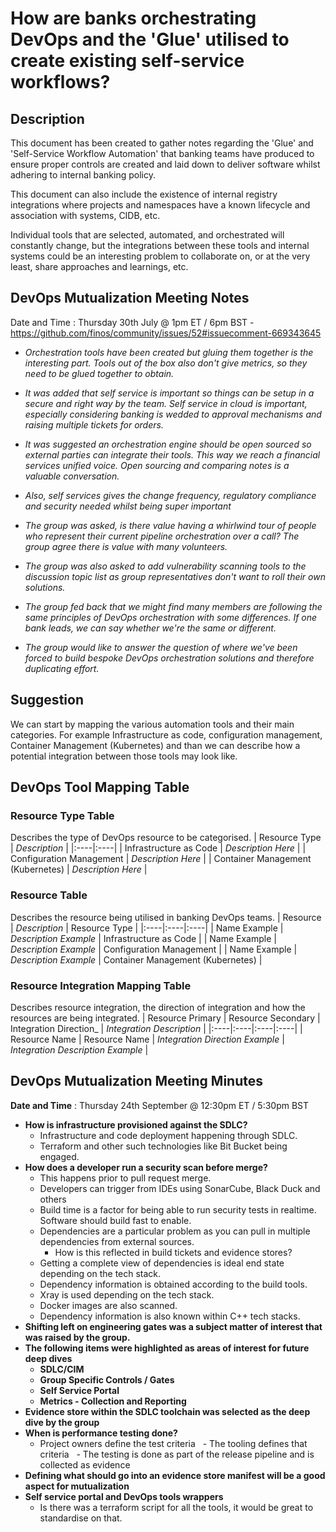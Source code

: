 # How are banks orchestrating DevOps and the 'Glue' utilised to create existing self-service workflows?

## Description

This document has been created to gather notes regarding the 'Glue' and 'Self-Service Workflow Automation' that banking teams have produced to ensure proper controls are created and laid down to deliver software whilst adhering to internal banking policy.

This document can also include the existence of internal registry integrations where projects and namespaces have a known lifecycle and association with systems, CIDB, etc. 

Individual tools that are selected, automated, and orchestrated will constantly change, but the integrations between these tools and internal systems could be an interesting problem to collaborate on, or at the very least, share approaches and learnings, etc.

## DevOps Mutualization Meeting Notes
Date and Time : Thursday 30th July @ 1pm ET / 6pm BST - https://github.com/finos/community/issues/52#issuecomment-669343645

- _Orchestration tools have been created but gluing them together is the interesting part. Tools out of the box also don't give metrics, so they need to be glued together to obtain._

- _It was added that self service is important so things can be setup in a secure and right way by the team. Self service in cloud is important, especially considering banking is wedded to approval mechanisms and raising multiple tickets for orders._

- _It was suggested an orchestration engine should be open sourced so external parties can integrate their tools. This way we reach a financial services unified voice. Open sourcing and comparing notes is a valuable conversation._

- _Also, self services gives the change frequency, regulatory compliance and security needed whilst being super important_

- _The group was asked, is there value having a whirlwind tour of people who represent their current pipeline orchestration over a call? The group agree there is value with many volunteers._

- _The group was also asked to add vulnerability scanning tools to the discussion topic list as group representatives don't want to roll their own solutions._

- _The group fed back that we might find many members are following the same principles of DevOps orchestration with some differences. If one bank leads, we can say whether we're the same or different._

- _The group would like to answer the question of where we've been forced to build bespoke DevOps orchestration solutions and therefore duplicating effort._

## Suggestion
We can start by mapping the various automation tools and their main categories. For example Infrastructure as code, configuration management, Container Management (Kubernetes) and than we can describe how a potential integration between those tools may look like.

## DevOps Tool Mapping Table

### Resource Type Table
Describes the type of DevOps resource to be categorised.
| Resource Type | _Description_ |
|:----|:----|
| Infrastructure as Code | _Description Here_ |
| Configuration Management | _Description Here_ |
| Container Management (Kubernetes) | _Description Here_ |

### Resource Table
Describes the resource being utilised in banking DevOps teams.
| Resource | _Description_ | Resource Type |
|:----|:----|:----|
| Name Example | _Description Example_  | Infrastructure as Code |
| Name Example | _Description Example_  | Configuration Management |
| Name Example | _Description Example_  | Container Management (Kubernetes) |

### Resource Integration Mapping Table
Describes resource integration, the direction of integration and how the resources are being integrated.
| Resource Primary | Resource Secondary | Integration Direction_ | _Integration Description_ |
|:----|:----|:----|:----|
| Resource Name | Resource Name  | _Integration Direction Example_ | _Integration Description Example_ |

## DevOps Mutualization Meeting Minutes
**Date and Time** : Thursday 24th September @ 12:30pm ET / 5:30pm BST

- **How is infrastructure provisioned against the SDLC?**
  - Infrastructure and code deployment happening through SDLC.
  - Terraform and other such technologies like Bit Bucket being engaged.
- **How does a developer run a security scan before merge?** 
  - This happens prior to pull request merge.
  - Developers can trigger from IDEs using SonarCube, Black Duck and others
  - Build time is a factor for being able to run security tests in realtime. Software should build fast to enable.  
  - Dependencies are a particular problem as you can pull in multiple dependencies from external sources. 
    - How is this reflected in build tickets and evidence stores?
  - Getting a complete view of dependencies is ideal end state depending on the tech stack.
  - Dependency information is obtained according to the build tools.
  - Xray is used depending on the tech stack.
  - Docker images are also scanned.
  - Dependency information is also known within C++ tech stacks.
- **Shifting left on engineering gates was a subject matter of interest that was raised by the group.** 
- **The following items were highlighted as areas of interest for future deep dives** 
  - **SDLC/CIM**
  - **Group Specific Controls / Gates**
  - **Self Service Portal**
  - **Metrics - Collection and Reporting**
- **Evidence store within the SDLC toolchain was selected as the deep dive by the group** 
- **When is performance testing done?** 
  - Project owners define the test criteria
  - The tooling defines that criteria
  - The testing is done as part of the release pipeline and is collected as evidence
- **Defining what should go into an evidence store manifest will be a good aspect for mutualization**
- **Self service portal and DevOps tools wrappers** 
  - Is there was a terraform script for all the tools, it would be great to standardise on that.





